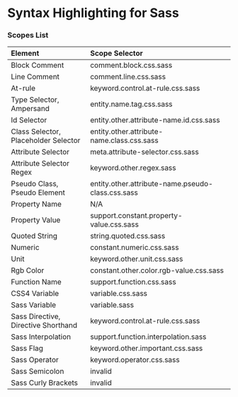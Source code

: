 # Syntax Highlighting for Sass


### Scopes List

Element      | Scope Selector
:----------- | :--------------
Block Comment | comment.block.css.sass
Line Comment | comment.line.css.sass
At-rule | keyword.control.at-rule.css.sass
Type Selector, Ampersand | entity.name.tag.css.sass
Id Selector | entity.other.attribute-name.id.css.sass
Class Selector, Placeholder Selector | entity.other.attribute-name.class.css.sass
Attribute Selector | meta.attribute-selector.css.sass
Attribute Selector Regex | keyword.other.regex.sass
Pseudo Class, Pseudo Element | entity.other.attribute-name.pseudo-class.css.sass
Property Name | N/A
Property Value | support.constant.property-value.css.sass
Quoted String | string.quoted.css.sass
Numeric | constant.numeric.css.sass
Unit | keyword.other.unit.css.sass
Rgb Color | constant.other.color.rgb-value.css.sass
Function Name | support.function.css.sass
CSS4 Variable | variable.css.sass
Sass Variable | variable.sass
Sass Directive, Directive Shorthand | keyword.control.at-rule.css.sass
Sass Interpolation | support.function.interpolation.sass
Sass Flag | keyword.other.important.css.sass
Sass Operator | keyword.operator.css.sass
Sass Semicolon | invalid
Sass Curly Brackets | invalid
